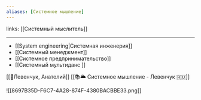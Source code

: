 ```yaml
---
aliases: [Системное мышление]
---
```

links: [[Системный мыслитель]]

---

- [[System engineering|Системная инженерия]]
- [[Системный менеджмент]]
- [[Системное предпринимательство]]
- [[Системный мультиданс ]]

[[👤Левенчук, Анатолий]]
[[📚🌥️ Системное мышление - Левенчук 🇷🇺]]

![[8697B35D-F6C7-4A28-874F-4380BACBBE33.png]]